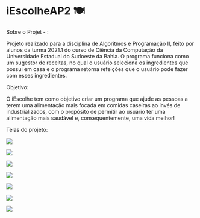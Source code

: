 # iEscolheAP2 🍽️

Sobre o Projet - :

Projeto realizado para a disciplina de Algoritmos e Programação II, feito por alunos da turma 2021.1 do curso de Ciência da Computação da Universidade Estadual do Sudoeste da Bahia. O programa funciona como um sugestor de receitas, no qual o usuário seleciona os ingredientes que possui em casa e o programa retorna refeições que o usuário pode fazer com esses ingredientes. 

Objetivo:

O iEscolhe tem como objetivo criar um programa que ajude as pessoas a terem uma alimentação mais focada em comidas caseiras ao invés de industrializados, com o propósito de permitir ao usuário ter uma alimentação mais saudável e, consequentemente, uma vida melhor!

Telas do projeto: 

[](https://user-images.githubusercontent.com/76132917/203614683-15ca1004-f648-47e3-a962-4e8e06a31be6.png)

[](https://user-images.githubusercontent.com/76132917/203614687-d960e133-a8ca-4d68-906f-9b9a99930e60.png)

![](https://user-images.githubusercontent.com/76132917/203615226-54724191-2a09-4871-aa10-c06b69db0628.png)


![](https://user-images.githubusercontent.com/76132917/203614689-8af9f935-aa68-48ca-b0f5-6602b7274709.png)

![](https://user-images.githubusercontent.com/76132917/203614693-54cf8666-b1b7-48ab-adf5-7e77e152a1f8.png)

![](https://user-images.githubusercontent.com/76132917/203614695-13043218-0b32-4f4d-81fd-9e3f8d183fee.png)

![](https://user-images.githubusercontent.com/76132917/203614699-4e0ba3dd-6cec-43b5-88f4-d1be05d00072.png)

![](https://user-images.githubusercontent.com/76132917/203614701-7612ab20-0a34-47da-a3e3-db18f771f45f.png)

![](https://user-images.githubusercontent.com/76132917/203614704-83b9b689-77ee-4d62-b9ad-28c89d101924.png)




